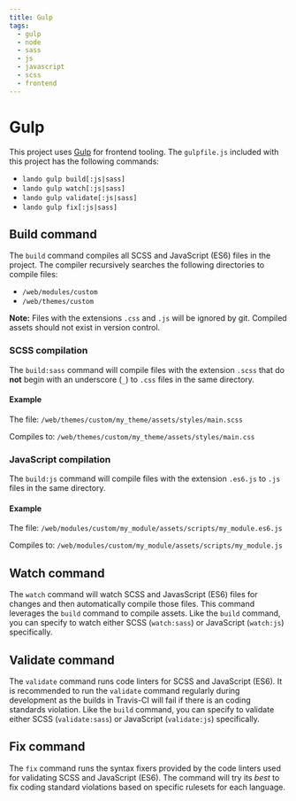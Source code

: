 ```yaml
---
title: Gulp
tags:
  - gulp
  - node
  - sass
  - js
  - javascript
  - scss
  - frontend
---
```

# Gulp

This project uses [Gulp][] for frontend tooling. The `gulpfile.js` included with
this project has the following commands:

* `lando gulp build[:js|sass]`
* `lando gulp watch[:js|sass]`
* `lando gulp validate[:js|sass]`
* `lando gulp fix[:js|sass]`

## Build command

The `build` command compiles all SCSS and JavaScript (ES6) files in the project.
The compiler recursively searches the following directories to compile files:

* `/web/modules/custom`
* `/web/themes/custom`

**Note:** Files with the extensions `.css` and `.js` will be ignored by git.
Compiled assets should not exist in version control.

### SCSS compilation

The `build:sass` command will compile files with the extension `.scss` that do
**not** begin with an underscore (`_`) to `.css` files in the same directory.

#### Example

The file:
`/web/themes/custom/my_theme/assets/styles/main.scss`

Compiles to:
`/web/themes/custom/my_theme/assets/styles/main.css`

### JavaScript compilation

The `build:js` command will compile files with the extension `.es6.js` to `.js`
files in the same directory.

#### Example

The file:
`/web/modules/custom/my_module/assets/scripts/my_module.es6.js`

Compiles to:
`/web/modules/custom/my_module/assets/scripts/my_module.js`

## Watch command

The `watch` command will watch SCSS and JavasScript (ES6) files for changes and
then automatically compile those files. This command leverages the `build`
command to compile assets. Like the `build` command, you can specify to watch
either SCSS (`watch:sass`) or JavaScript (`watch:js`) specifically.

## Validate command

The `validate` command runs code linters for SCSS and JavaScript (ES6). It is
recommended to run the `validate` command regularly during development as the
builds in Travis-CI will fail if there is an coding standards violation. Like
the `build` command, you can specify to validate either SCSS (`validate:sass`)
or JavaScript (`validate:js`) specifically.

## Fix command

The `fix` command runs the syntax fixers provided by the code linters used for
validating SCSS and JavaScript (ES6). The command will try its _best_ to fix
coding standard violations based on specific rulesets for each language.

[Gulp]: https://gulpjs.com/
